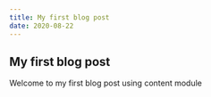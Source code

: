 ```yaml
---
title: My first blog post
date: 2020-08-22
---
```

## My first blog post

Welcome to my first blog post using content module

